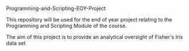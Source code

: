 Programming-and-Scripting-EOY-Project

This repository will be used for the end of year project relating to the Programming and Scripting Module of the course.

The aim of this project is to provide an analytical oversight of Fisher's Iris data set
